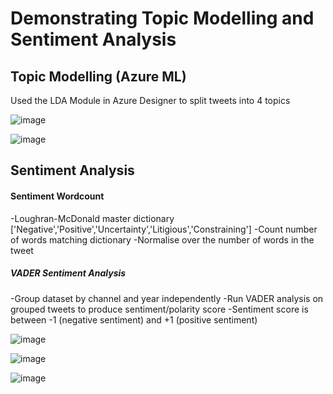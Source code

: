 # Demonstrating Topic Modelling and Sentiment Analysis
## Topic Modelling (Azure ML)

Used the LDA Module in Azure Designer to split tweets into 4 topics 

![image](https://user-images.githubusercontent.com/65176466/233098511-f37e91ce-6d17-4cef-a42c-fa6df59ff5f5.png)




![image](https://user-images.githubusercontent.com/65176466/233098615-7b6af1f6-a347-4685-ad89-b9fa8d11f3a1.png)



## Sentiment Analysis

#### Sentiment Wordcount
-Loughran-McDonald master dictionary ['Negative','Positive','Uncertainty','Litigious','Constraining']
-Count number of words matching dictionary
-Normalise over the number of words in the tweet

##### VADER Sentiment Analysis
-Group dataset by channel and year independently
-Run VADER analysis on grouped tweets to produce sentiment/polarity score
-Sentiment score is between -1 (negative sentiment) and +1 (positive sentiment)


![image](https://user-images.githubusercontent.com/65176466/233109077-8003fc53-5948-4310-b46e-785ebdec27c7.png)


![image](https://user-images.githubusercontent.com/65176466/233106098-cbaf0091-3912-480a-a178-faf8e8d6387d.png)



![image](https://user-images.githubusercontent.com/65176466/233106189-5ccb545d-df5b-47ef-b0c6-2456d62f9c4a.png)



